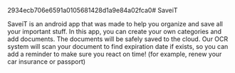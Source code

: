 2934ecb706e6591a0105681428d1a9e84a02fca0# SaveiT

SaveiT is an android app that was made to help you organize and save all your important stuff.
In this app, you can create your own categories and add documents. The documents will be safely saved to the cloud.
Our OCR system will scan your document to find expiration date if exists, so you can add a reminder to make sure you react on time! (for example, renew your car insurance or passport)
